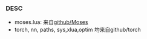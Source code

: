 
### DESC
- moses.lua:  来自[github/Moses](https://github.com/LightSun/Moses)
- torch, nn, paths, sys,xlua,optim 均来自github/torch